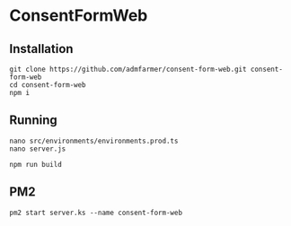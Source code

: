 # ConsentFormWeb

## Installation

```
git clone https://github.com/admfarmer/consent-form-web.git consent-form-web
cd consent-form-web
npm i

```

## Running

```
nano src/environments/environments.prod.ts
nano server.js

npm run build
```

## PM2

```
pm2 start server.ks --name consent-form-web
```
